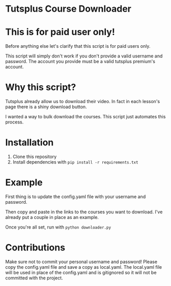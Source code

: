 Tutsplus Course Downloader
==========================

This is for paid user only!
===========================

Before anything else let's clarify that this script is for paid users only.

This script will simply don't work if you don't provide a valid username and password. The account you provide must be a valid tutsplus premium's account.

Why this script?
================

Tutsplus already allow us to download their video. In fact in each lesson's page there is a shiny download button.

I wanted a way to bulk download the courses. This script just automates this process.

Installation
=============

1. Clone this repository
2. Install dependencies with ```pip install -r requirements.txt```


Example
========

First thing is to update the config.yaml file with your username and password.

Then copy and paste in the links to the courses you want to download.  I've already put a couple in place as an example.

Once you're all set, run with ```python downloader.py```

Contributions
=============

Make sure not to commit your personal username and password!  Please copy the config.yaml file and save a copy as local.yaml.  The local.yaml file will be used in place of the config.yaml and is gitignored so it will not be committed with the project.

